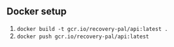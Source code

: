 ## Docker setup
1. `docker build -t gcr.io/recovery-pal/api:latest .`
2. `docker push gcr.io/recovery-pal/api:latest`